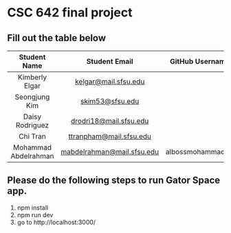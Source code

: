 # CSC 642 final project

## Fill out the table below

| Student Name         | Student Email              | GitHub Username  |
|    :---:             |     :---:                  |     :---:        |
| Kimberly  Elgar      | kelgar@mail.sfsu.edu       |                  |
| Seongjung Kim        | skim53@sfsu.edu            |                  |
| Daisy Rodriguez      | drodri18@mail.sfsu.edu     |                  |
| Chi Tran             | ttranpham@mail.sfsu.edu    |                  |
| Mohammad Abdelrahman | mabdelrahman@mail.sfsu.edu | albossmohammad83 |



## Please do the following steps to run Gator Space app.
1. npm install
2. npm run dev
3. go to http://localhost:3000/

 